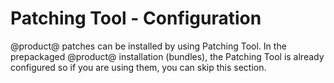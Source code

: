 # Patching Tool - Configuration

@product@ patches can be installed by using Patching Tool. In the prepackaged @product@ installation (bundles), the Patching Tool is already
configured so if you are using them, you can skip this section.
